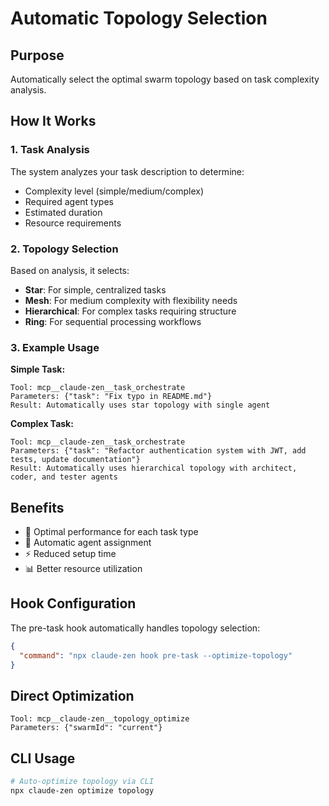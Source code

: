 # Automatic Topology Selection

## Purpose
Automatically select the optimal swarm topology based on task complexity analysis.

## How It Works

### 1. Task Analysis
The system analyzes your task description to determine:
- Complexity level (simple/medium/complex)
- Required agent types
- Estimated duration
- Resource requirements

### 2. Topology Selection
Based on analysis, it selects:
- **Star**: For simple, centralized tasks
- **Mesh**: For medium complexity with flexibility needs
- **Hierarchical**: For complex tasks requiring structure
- **Ring**: For sequential processing workflows

### 3. Example Usage

**Simple Task:**
```
Tool: mcp__claude-zen__task_orchestrate
Parameters: {"task": "Fix typo in README.md"}
Result: Automatically uses star topology with single agent
```

**Complex Task:**
```
Tool: mcp__claude-zen__task_orchestrate
Parameters: {"task": "Refactor authentication system with JWT, add tests, update documentation"}
Result: Automatically uses hierarchical topology with architect, coder, and tester agents
```

## Benefits
- 🎯 Optimal performance for each task type
- 🤖 Automatic agent assignment
- ⚡ Reduced setup time
- 📊 Better resource utilization

## Hook Configuration
The pre-task hook automatically handles topology selection:
```json
{
  "command": "npx claude-zen hook pre-task --optimize-topology"
}
```

## Direct Optimization
```
Tool: mcp__claude-zen__topology_optimize
Parameters: {"swarmId": "current"}
```

## CLI Usage
```bash
# Auto-optimize topology via CLI
npx claude-zen optimize topology
```